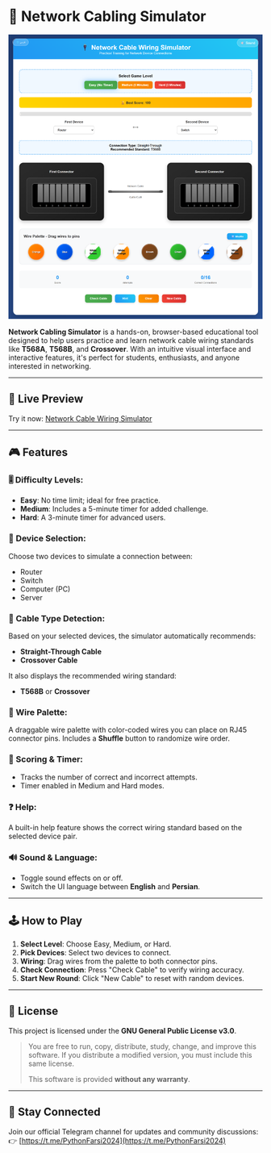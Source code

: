 # 🧰 Network Cabling Simulator

![Network Cabling Simulator Overview](img.png)

**Network Cabling Simulator** is a hands-on, browser-based educational tool designed to help users practice and learn network cable wiring standards like **T568A**, **T568B**, and **Crossover**. With an intuitive visual interface and interactive features, it's perfect for students, enthusiasts, and anyone interested in networking.

---

## 🔗 Live Preview

Try it now: [Network Cable Wiring Simulator](https://pouriavelaei.github.io/Network-Cable-Wiring-Simulator/)

---

## 🎮 Features

### 🎚 Difficulty Levels:

* **Easy**: No time limit; ideal for free practice.
* **Medium**: Includes a 5-minute timer for added challenge.
* **Hard**: A 3-minute timer for advanced users.

### 🔌 Device Selection:

Choose two devices to simulate a connection between:

* Router
* Switch
* Computer (PC)
* Server

### 🧵 Cable Type Detection:

Based on your selected devices, the simulator automatically recommends:

* **Straight-Through Cable**
* **Crossover Cable**

It also displays the recommended wiring standard:

* **T568B** or **Crossover**

### 🎨 Wire Palette:

A draggable wire palette with color-coded wires you can place on RJ45 connector pins. Includes a **Shuffle** button to randomize wire order.

### 🧠 Scoring & Timer:

* Tracks the number of correct and incorrect attempts.
* Timer enabled in Medium and Hard modes.

### ❓ Help:

A built-in help feature shows the correct wiring standard based on the selected device pair.

### 🔊 Sound & Language:

* Toggle sound effects on or off.
* Switch the UI language between **English** and **Persian**.

---

## 🕹 How to Play

1. **Select Level**: Choose Easy, Medium, or Hard.
2. **Pick Devices**: Select two devices to connect.
3. **Wiring**: Drag wires from the palette to both connector pins.
4. **Check Connection**: Press "Check Cable" to verify wiring accuracy.
5. **Start New Round**: Click "New Cable" to reset with random devices.

---

## 🪪 License

This project is licensed under the **GNU General Public License v3.0**.

> You are free to run, copy, distribute, study, change, and improve this software. If you distribute a modified version, you must include this same license.
>
> This software is provided **without any warranty**.

---

## 📢 Stay Connected

Join our official Telegram channel for updates and community discussions:
👉 [https://t.me/PythonFarsi2024](https://t.me/PythonFarsi2024)